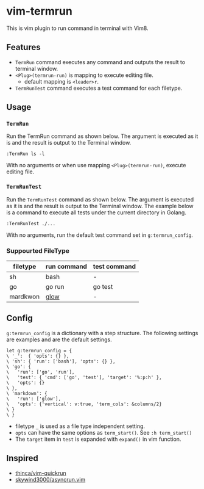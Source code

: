 # vim-termrun

This is vim plugin to run command in terminal with Vim8.

## Features

* `TermRun` command executes any command and outputs the result to terminal window.
* `<Plug>(termrun-run)` is mapping to execute editing file.
  * default mapping is `<leader>r`.
* `TermRunTest` command executes a test command for each filetype.

## Usage

### `TermRun`

Run the TermRun command as shown below.
The argument is executed as it is and the result is output to the Terminal window.

```vim
:TermRun ls -l
```

With no arguments or when use mapping `<Plug>(termrun-run)`, execute editing file.

### `TermRunTest`

Run the `TermRunTest` command as shown below.
The argument is executed as it is and the result is output to the Terminal window.
The example below is a command to execute all tests under the current directory in Golang.

```vim
:TermRunTest ./...
```

With no arguments, run the default test command set in `g:termrun_config`.

### Suppourted FileType

| filetype | run command | test command |
|----------|-------------|--------------|
| sh       | bash        | -            |
| go       | go run      | go test      |
| mardkwon | [glow][1]   | -            |

## Config

`g:termrun_config` is a dictionary with a step structure.
The following settings are examples and are the default settings.

```vim
let g:termrun_config = {
\ '_':  { 'opts': {} },
\ 'sh': { 'run': ['bash'], 'opts': {} },
\ 'go': { 
\   'run': ['go', 'run'],
\   'test': { 'cmd': ['go', 'test'], 'target': '%:p:h' },
\   'opts': {} 
\ },
\ 'markdown': {
\   'run': ['glow'],
\   'opts': {'vertical': v:true, 'term_cols': &columns/2}
\ }
\ }
```

* filetype `_` is used as a file type independent setting.
* `opts` can have the same options as `term_start()`. See `:h term_start()`
* The `target` item in `test` is expanded with `expand()` in vim function.

## Inspired

* [thinca/vim-quickrun][2]
* [skywind3000/asyncrun.vim][3]

[1]: https://github.com/charmbracelet/glow
[2]: https://github.com/thinca/vim-quickrun
[3]: https://github.com/skywind3000/asyncrun.vim
